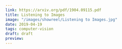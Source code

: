 ```yaml
---
link: https://arxiv.org/pdf/1904.09115.pdf
title: Listening to Images
image: "/images/showreel/Listening to Images.jpg"
date: 2019-04-19
tags: computer-vision
draft: draft
preview:
---
```



